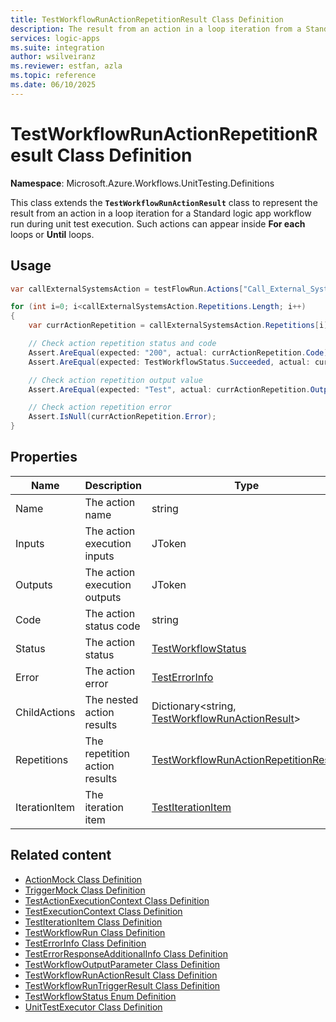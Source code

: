 ```yaml
---
title: TestWorkflowRunActionRepetitionResult Class Definition
description: The result from an action in a loop iteration from a Standard logic app workflow run during unit test execution.
services: logic-apps
ms.suite: integration
author: wsilveiranz
ms.reviewer: estfan, azla
ms.topic: reference
ms.date: 06/10/2025
---
```


# TestWorkflowRunActionRepetitionResult Class Definition

**Namespace**: Microsoft.Azure.Workflows.UnitTesting.Definitions

This class extends the **`TestWorkflowRunActionResult`** class to represent the result from an action in a loop iteration for a Standard logic app workflow run during unit test execution. Such actions can appear inside **For each** loops or **Until** loops.

## Usage

```C#
var callExternalSystemsAction = testFlowRun.Actions["Call_External_Systems"];

for (int i=0; i<callExternalSystemsAction.Repetitions.Length; i++)
{
    var currActionRepetition = callExternalSystemsAction.Repetitions[i];

    // Check action repetition status and code
    Assert.AreEqual(expected: "200", actual: currActionRepetition.Code);
    Assert.AreEqual(expected: TestWorkflowStatus.Succeeded, actual: currActionRepetition.Status);

    // Check action repetition output value
    Assert.AreEqual(expected: "Test", actual: currActionRepetition.Outputs["outputParam"].Value<string>());

    // Check action repetition error
    Assert.IsNull(currActionRepetition.Error);
}
```

## Properties

|Name|Description|Type|Required|
|---|---|---|---|
|Name|The action name|string|Yes|
|Inputs|The action execution inputs|JToken|No|
|Outputs|The action execution outputs|JToken|No|
|Code|The action status code|string|No|
|Status|The action status|[TestWorkflowStatus](test-workflow-status-enum-definition.md)|Yes|
|Error|The action error|[TestErrorInfo](test-error-info-class-definition.md)|No|
|ChildActions|The nested action results|Dictionary&lt;string, [TestWorkflowRunActionResult](test-workflow-run-action-result-class-definition.md)&gt;|No|
|Repetitions|The repetition action results|[TestWorkflowRunActionRepetitionResult](test-workflow-run-action-repetition-result-class-definition.md)|No|
|IterationItem|The iteration item|[TestIterationItem](test-iteration-item-class-definition.md)|No|

## Related content

- [ActionMock Class Definition](action-mock-class-definition.md)
- [TriggerMock Class Definition](trigger-mock-class-definition.md)
- [TestActionExecutionContext Class Definition](test-action-execution-context-class-definition.md)
- [TestExecutionContext Class Definition](test-execution-context-class-definition.md)
- [TestIterationItem Class Definition](test-iteration-item-class-definition.md)
- [TestWorkflowRun Class Definition](test-workflow-run-class-definition.md)
- [TestErrorInfo Class Definition](test-error-info-class-definition.md)
- [TestErrorResponseAdditionalInfo Class Definition](test-error-response-additional-info-class-definition.md)
- [TestWorkflowOutputParameter Class Definition](test-workflow-output-parameter-class-definition.md)
- [TestWorkflowRunActionResult Class Definition](test-workflow-run-action-result-class-definition.md)
- [TestWorkflowRunTriggerResult Class Definition](test-workflow-run-trigger-result-class-definition.md)
- [TestWorkflowStatus Enum Definition](test-workflow-status-enum-definition.md)
- [UnitTestExecutor Class Definition](unit-test-executor-class-definition.md)
